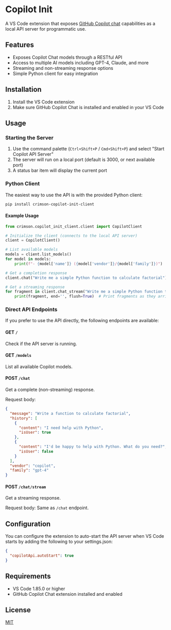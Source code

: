 # Copilot Init

A VS Code extension that exposes [GitHub Copilot chat](https://code.visualstudio.com/docs/copilot/copilot-chat) capabilities as a local API server for programmatic use.

## Features

- Exposes Copilot Chat models through a RESTful API
- Access to multiple AI models including GPT-4, Claude, and more
- Streaming and non-streaming response options
- Simple Python client for easy integration

## Installation

1. Install the VS Code extension
2. Make sure GitHub Copilot Chat is installed and enabled in your VS Code

## Usage

### Starting the Server

1. Use the command palette (`Ctrl+Shift+P` / `Cmd+Shift+P`) and select "Start Copilot API Server"
2. The server will run on a local port (default is 3000, or next available port)
3. A status bar item will display the current port

### Python Client

The easiest way to use the API is with the provided Python client:

```bash
pip install crimson-copilot-init-client
```

#### Example Usage

```python
from crimson.copilot_init_client.client import CopilotClient

# Initialize the client (connects to the local API server)
client = CopilotClient()

# List available models
models = client.list_models()
for model in models:
    print(f"- {model['name']} ({model['vendor']}/{model['family']})")

# Get a completion response
client.chat("Write me a simple Python function to calculate factorial")

# Get a streaming response
for fragment in client.chat_stream("Write me a simple Python function to calculate factorial"):
    print(fragment, end='', flush=True)  # Print fragments as they arrive
```

### Direct API Endpoints

If you prefer to use the API directly, the following endpoints are available:

#### GET `/`

Check if the API server is running.

#### GET `/models`

List all available Copilot models.

#### POST `/chat`

Get a complete (non-streaming) response.

Request body:
```json
{
  "message": "Write a function to calculate factorial",
  "history": [
    {
      "content": "I need help with Python",
      "isUser": true
    },
    {
      "content": "I'd be happy to help with Python. What do you need?",
      "isUser": false
    }
  ],
  "vendor": "copilot",
  "family": "gpt-4"
}
```

#### POST `/chat/stream`

Get a streaming response.

Request body: Same as `/chat` endpoint.

## Configuration

You can configure the extension to auto-start the API server when VS Code starts by adding the following to your settings.json:

```json
{
  "copilotApi.autoStart": true
}
```

## Requirements

- VS Code 1.85.0 or higher
- GitHub Copilot Chat extension installed and enabled

## License

[MIT](LICENSE)